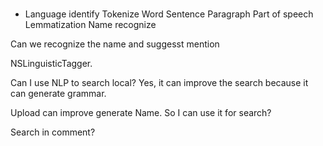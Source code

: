 #

- Language identify
Tokenize
Word Sentence Paragraph
Part of speech
Lemmatization
Name recognize


Can we recognize the name and suggesst mention

NSLinguisticTagger.

Can I use NLP to search local?
Yes, it can improve the search because it can generate grammar.

Upload can improve generate Name. So I can use it for search?

Search in comment?
